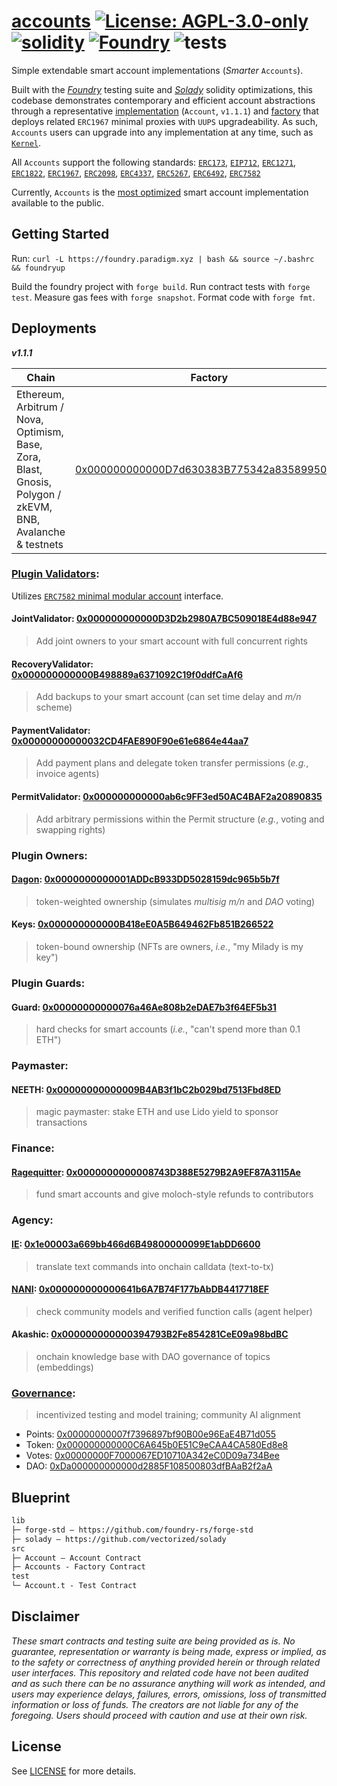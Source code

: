 # [accounts](https://github.com/nanidao/accounts)  [![License: AGPL-3.0-only](https://img.shields.io/badge/License-AGPL-black.svg)](https://opensource.org/license/agpl-v3/) [![solidity](https://img.shields.io/badge/solidity-%5E0.8.25-black)](https://docs.soliditylang.org/en/v0.8.25/) [![Foundry](https://img.shields.io/badge/Built%20with-Foundry-000000.svg)](https://getfoundry.sh/) ![tests](https://github.com/nanidao/accounts/actions/workflows/ci.yml/badge.svg)

Simple extendable smart account implementations (*Smarter* `Accounts`). 

Built with the *[Foundry](https://github.com/foundry-rs/forge-std)* testing suite and *[Solady](https://github.com/vectorized/solady)* solidity optimizations, this codebase demonstrates contemporary and efficient account abstractions through a representative [implementation](./src/Account.sol) (`Account`, `v1.1.1`) and [factory](./src/Accounts.sol) that deploys related `ERC1967` minimal proxies with `UUPS` upgradeability. As such, `Accounts` users can upgrade into any implementation at any time, such as [`Kernel`](https://github.com/zerodevapp/kernel/tree/dev).

All `Accounts` support the following standards: [`ERC173`](https://eips.ethereum.org/EIPS/eip-173), [`EIP712`](https://eips.ethereum.org/EIPS/eip-712), [`ERC1271`](https://eips.ethereum.org/EIPS/eip-1271), [`ERC1822`](https://eips.ethereum.org/EIPS/eip-1822), [`ERC1967`](https://eips.ethereum.org/EIPS/eip-1967), [`ERC2098`](https://eips.ethereum.org/EIPS/eip-2098), [`ERC4337`](https://eips.ethereum.org/EIPS/eip-4337), [`ERC5267`](https://eips.ethereum.org/EIPS/eip-5267), [`ERC6492`](https://eips.ethereum.org/EIPS/eip-6492), [`ERC7582`](https://ethereum-magicians.org/t/erc-7582-modular-accounts-with-delegated-validation/17640)

Currently, `Accounts` is the [most optimized](https://github.com/zerodevapp/aa-benchmark) smart account implementation available to the public.

## Getting Started

Run: `curl -L https://foundry.paradigm.xyz | bash && source ~/.bashrc && foundryup`

Build the foundry project with `forge build`. Run contract tests with `forge test`. Measure gas fees with `forge snapshot`. Format code with `forge fmt`.

## Deployments

***v1.1.1***

Chain           | Factory                                 | Implementation                          | Commit
----------------|-----------------------------------------|-----------------------------------------|------------------------------------------
Ethereum, Arbitrum / Nova, Optimism, Base, Zora, Blast, Gnosis, Polygon / zkEVM, BNB, Avalanche & testnets | [0x000000000000D7d630383B775342a83589950fb6](https://etherscan.io/address/0x000000000000D7d630383B775342a83589950fb6#code) | [0x000000000000120234A3A6926bCF3173E007876e](https://etherscan.io/address/0x000000000000120234A3A6926bCF3173E007876e#code) | [62e6273586d89aaf1fbab7524d5d1d692b2b6b69](https://github.com/NaniDAO/Account/commit/62e6273586d89aaf1fbab7524d5d1d692b2b6b69)

### [Plugin Validators](https://ethereum-magicians.org/t/erc-7582-modular-accounts-with-delegated-validation/17640):

Utilizes [`ERC7582` minimal modular account](https://github.com/NaniDAO/7582-account) interface.

#### JointValidator: [0x000000000000D3D2b2980A7BC509018E4d88e947](https://arbiscan.io/address/0x000000000000D3D2b2980A7BC509018E4d88e947#code)
> Add joint owners to your smart account with full concurrent rights
#### RecoveryValidator: [0x000000000000B498889a6371092C19f0ddfCaAf6](https://arbiscan.io/address/0x000000000000B498889a6371092C19f0ddfCaAf6#code)
> Add backups to your smart account (can set time delay and *m/n* scheme)
#### PaymentValidator: [0x00000000000032CD4FAE890F90e61e6864e44aa7](https://arbiscan.io/address/0x00000000000032CD4FAE890F90e61e6864e44aa7#code)
> Add payment plans and delegate token transfer permissions (*e.g.*, invoice agents)
#### PermitValidator: [0x000000000000ab6c9FF3ed50AC4BAF2a20890835](https://arbiscan.io/address/0x000000000000ab6c9FF3ed50AC4BAF2a20890835#code)
> Add arbitrary permissions within the Permit structure (*e.g.*, voting and swapping rights)

### Plugin Owners:

#### [Dagon](https://github.com/Moloch-Mystics/dagon): [0x0000000000001ADDcB933DD5028159dc965b5b7f](https://arbiscan.io/address/0x0000000000001ADDcB933DD5028159dc965b5b7f#code)
> token-weighted ownership (simulates *multisig m/n* and *DAO* voting)
#### Keys: [0x000000000000B418eE0A5B649462Fb851B266522](https://arbiscan.io/address/0x000000000000B418eE0A5B649462Fb851B266522#code)
> token-bound ownership (NFTs are owners, *i.e.*, "my Milady is my key")

### Plugin Guards:

#### Guard: [0x00000000000076a46Ae808b2eDAE7b3f64EF5b31](https://arbiscan.io/address/0x00000000000076a46ae808b2edae7b3f64ef5b31#code)
> hard checks for smart accounts (*i.e.*, "can't spend more than 0.1 ETH")

### Paymaster:

#### NEETH: [0x00000000000009B4AB3f1bC2b029bd7513Fbd8ED](https://arbiscan.io/address/0x00000000000009B4AB3f1bC2b029bd7513Fbd8ED#code)
> magic paymaster: stake ETH and use Lido yield to sponsor transactions

### Finance:

#### [Ragequitter](https://github.com/Moloch-Mystics/ragequit): [0x0000000000008743D388E5279B2A9EF87A3115Ae](https://arbiscan.io/address/0x0000000000008743d388e5279b2a9ef87a3115ae#code)
> fund smart accounts and give moloch-style refunds to contributors

### Agency:

#### [IE](https://github.com/NaniDAO/ie): [0x1e00003a669bb466d6B49800000099E1abDD6600](https://arbiscan.io/address/0x1e00003a669bb466d6b49800000099e1abdd6600#code)
> translate text commands into onchain calldata (text-to-tx)
#### [NANI](https://github.com/NaniDAO/NANI): [0x000000000000641b6A7B74F177bAbDB4417718EF](https://arbiscan.io/address/0x000000000000641b6a7b74f177babdb4417718ef#code)
> check community models and verified function calls (agent helper)
#### Akashic: [0x000000000000394793B2Fe854281CeE09a98bdBC](https://arbiscan.io/address/0x000000000000394793B2Fe854281CeE09a98bdBC#code)
> onchain knowledge base with DAO governance of topics (embeddings)

### [Governance](https://github.com/NaniDAO/NaniDAO):
> incentivized testing and model training; community AI alignment

* Points: [0x00000000007f7396897bf90B00e96EaE4B71d055](https://arbiscan.io/address/0x00000000007f7396897bf90b00e96eae4b71d055#code)
* Token: [0x000000000000C6A645b0E51C9eCAA4CA580Ed8e8](https://arbiscan.io/address/0x000000000000C6A645b0E51C9eCAA4CA580Ed8e8)
* Votes: [0x00000000F7000067ED10710A342eC0D09a734Bee](https://arbiscan.io/address/0x00000000f7000067ed10710a342ec0d09a734bee)
* DAO: [0xDa000000000000d2885F108500803dfBAaB2f2aA](https://arbiscan.io/address/0xDa000000000000d2885F108500803dfBAaB2f2aA#code)

## Blueprint

```txt
lib
├─ forge-std — https://github.com/foundry-rs/forge-std
├─ solady — https://github.com/vectorized/solady
src
├─ Account — Account Contract
├─ Accounts - Factory Contract
test
└─ Account.t - Test Contract
```

## Disclaimer

*These smart contracts and testing suite are being provided as is. No guarantee, representation or warranty is being made, express or implied, as to the safety or correctness of anything provided herein or through related user interfaces. This repository and related code have not been audited and as such there can be no assurance anything will work as intended, and users may experience delays, failures, errors, omissions, loss of transmitted information or loss of funds. The creators are not liable for any of the foregoing. Users should proceed with caution and use at their own risk.*

## License

See [LICENSE](./LICENSE) for more details.
